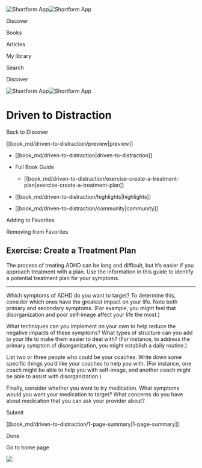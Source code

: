 ![Shortform App](/img/logo.36a2399e.svg)![Shortform App](/img/logo-dark.70c1b072.svg)

Discover

Books

Articles

My library

Search

Discover

![Shortform App](/img/logo.36a2399e.svg)![Shortform App](/img/logo-dark.70c1b072.svg)

# Driven to Distraction

Back to Discover

[[book_md/driven-to-distraction/preview|preview]]

  * [[book_md/driven-to-distraction|driven-to-distraction]]
  * Full Book Guide

    * [[book_md/driven-to-distraction/exercise-create-a-treatment-plan|exercise-create-a-treatment-plan]]
  * [[book_md/driven-to-distraction/highlights|highlights]]
  * [[book_md/driven-to-distraction/community|community]]



Adding to Favorites 

Removing from Favorites 

## Exercise: Create a Treatment Plan

The process of treating ADHD can be long and difficult, but it’s easier if you approach treatment with a plan. Use the information in this guide to identify a potential treatment plan for your symptoms.

* * *

Which symptoms of ADHD do you want to target? To determine this, consider which ones have the greatest impact on your life. Note both primary and secondary symptoms. (For example, you might feel that disorganization and poor self-image affect your life the most.)

What techniques can you implement on your own to help reduce the negative impacts of these symptoms? What types of structure can you add to your life to make them easier to deal with? (For instance, to address the primary symptom of disorganization, you might establish a daily routine.)

List two or three people who could be your coaches. Write down some specific things you’d like your coaches to help you with. (For instance, one coach might be able to help you with self-image, and another coach might be able to assist with disorganization.)

Finally, consider whether you want to try medication. What symptoms would you want your medication to target? What concerns do you have about medication that you can ask your provider about?

Submit 

[[book_md/driven-to-distraction/1-page-summary|1-page-summary]]

Done

Go to home page 

![](https://bat.bing.com/action/0?ti=56018282&Ver=2&mid=9fc4e392-f548-4fdb-a4d1-88f7f28ef18b&sid=49fff5b0636c11eeb9c611038afc8668&vid=4a005010636c11ee80c703d4c4a7acd5&vids=0&msclkid=N&pi=0&lg=en-US&sw=800&sh=600&sc=24&nwd=1&tl=Shortform%20%7C%20Book&p=https%3A%2F%2Fwww.shortform.com%2Fapp%2Fbook%2Fdriven-to-distraction%2Fexercise-create-a-treatment-plan&r=&lt=325&evt=pageLoad&sv=1&rn=271807)
